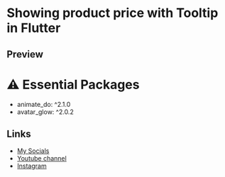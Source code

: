 # Showing product price with Tooltip in Flutter
## Preview

# ⚠️ Essential Packages 
* animate_do: ^2.1.0
* avatar_glow: ^2.0.2
 
## Links
* [My Socials](https://znap.link/CodeWithFlexz)
* [Youtube channel](https://www.youtube.com/channel/UCLVrYXt3SL9rT-IcDmgU9Wg)
* [Instagram](https://instagram.com/codewithflexz)
